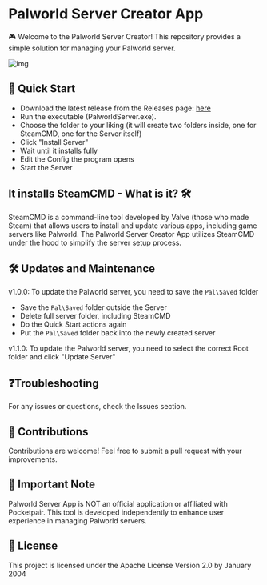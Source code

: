 # Palworld Server Creator App
🎮 Welcome to the Palworld Server Creator! This repository provides a simple solution for managing your Palworld server.

![img](https://i.imgur.com/XHYB2em.png)

## 🚀 Quick Start 
- Download the latest release from the Releases page: [here](https://github.com/LynxarA-Coding/PalworldServerCreator/releases/latest)
- Run the executable (PalworldServer.exe).
- Choose the folder to your liking (it will create two folders inside, one for SteamCMD, one for the Server itself)
- Click "Install Server"
- Wait until it installs fully
- Edit the Config the program opens
- Start the Server

## It installs SteamCMD - What is it? 🛠️
SteamCMD is a command-line tool developed by Valve (those who made Steam) that allows users to install and update various apps, including game servers like Palworld. The Palworld Server Creator App utilizes SteamCMD under the hood to simplify the server setup process.

## 🛠️ Updates and Maintenance 
v1.0.0:
To update the Palworld server, you need to save the `Pal\Saved` folder
- Save the `Pal\Saved` folder outside the Server
- Delete full server folder, including SteamCMD
- Do the Quick Start actions again
- Put the `Pal\Saved` folder back into the newly created server

v1.1.0:
To update the Palworld server, you need to select the correct Root folder and click "Update Server"

## ❓Troubleshooting
For any issues or questions, check the Issues section.

## 🌟 Contributions
Contributions are welcome! Feel free to submit a pull request with your improvements.

## 🚨 Important Note 
Palworld Server App is NOT an official application or affiliated with Pocketpair. This tool is developed independently to enhance user experience in managing Palworld servers.

## 📝 License
This project is licensed under the Apache License Version 2.0 by January 2004
